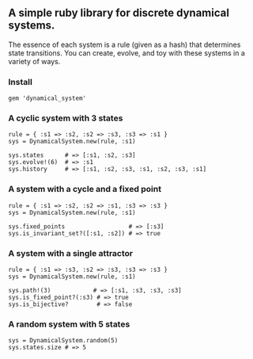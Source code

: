 A simple ruby library for discrete dynamical systems.
-----------------------------------------------------

The essence of each system is a rule (given as a hash) that determines state transitions. You can create, evolve, and toy with these systems in a variety of ways.

### Install

    gem 'dynamical_system'

### A cyclic system with 3 states

    rule = { :s1 => :s2, :s2 => :s3, :s3 => :s1 }
    sys = DynamicalSystem.new(rule, :s1)

    sys.states      # => [:s1, :s2, :s3]
    sys.evolve!(6)  # => :s1
    sys.history     # => [:s1, :s2, :s3, :s1, :s2, :s3, :s1]

### A system with a cycle and a fixed point

    rule = { :s1 => :s2, :s2 => :s1, :s3 => :s3 }
    sys = DynamicalSystem.new(rule, :s1)

    sys.fixed_points                  # => [:s3]
    sys.is_invariant_set?([:s1, :s2]) # => true
    
### A system with a single attractor

    rule = { :s1 => :s3, :s2 => :s3, :s3 => :s3 }
    sys = DynamicalSystem.new(rule, :s1)

    sys.path!(3)            # => [:s1, :s3, :s3, :s3]
    sys.is_fixed_point?(:s3) # => true
    sys.is_bijective?        # => false

### A random system with 5 states

    sys = DynamicalSystem.random(5)
    sys.states.size # => 5